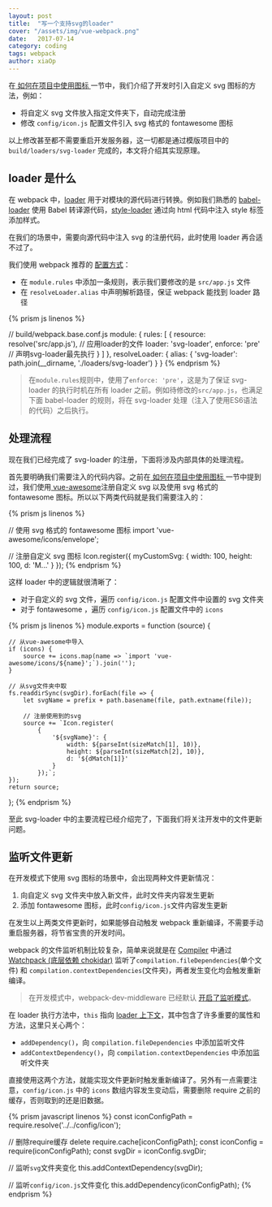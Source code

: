 ```yaml
---
layout: post
title:  "写一个支持svg的loader"
cover: "/assets/img/vue-webpack.png"
date:   2017-07-14
category: coding
tags: webpack
author: xiaOp
---
```


在[ 如何在项目中使用图标 ](https://lavas.baidu.com/guide/vue/doc/vue/advanced/how-to-use-icon)一节中，我们介绍了开发时引入自定义 svg 图标的方法，例如：

- 将自定义 svg 文件放入指定文件夹下，自动完成注册
- 修改 `config/icon.js` 配置文件引入 svg 格式的 fontawesome 图标

以上修改甚至都不需要重启开发服务器，这一切都是通过模版项目中的 `build/loaders/svg-loader` 完成的，本文将介绍其实现原理。

## loader 是什么

在 webpack 中，[loader](https://doc.webpack-china.org/concepts/loaders/) 用于对模块的源代码进行转换。例如我们熟悉的 [babel-loader](https://github.com/babel/babel-loader) 使用 Babel 转译源代码，[style-loader](https://github.com/webpack-contrib/style-loader) 通过向 html 代码中注入 style 标签添加样式。

在我们的场景中，需要向源代码中注入 svg 的注册代码，此时使用 loader 再合适不过了。

我们使用 webpack 推荐的 [配置方式](https://doc.webpack-china.org/concepts/loaders/#-configuration-)：

- 在 `module.rules` 中添加一条规则，表示我们要修改的是 `src/app.js` 文件
- 在 `resolveLoader.alias` 中声明解析路径，保证 webpack 能找到 loader 路径

{% prism js linenos %}

// build/webpack.base.conf.js
module: {
    rules: [
        {
            resource: resolve('src/app.js'), // 应用loader的文件
            loader: 'svg-loader',
            enforce: 'pre' // 声明svg-loader最先执行
        }
    ]
},
resolveLoader: {
    alias: {
        'svg-loader': path.join(__dirname, './loaders/svg-loader')
    }
}
{% endprism %}

> 在`module.rules`规则中，使用了`enforce: 'pre'`，这是为了保证 svg-loader 的执行时机在所有 loader 之前。例如待修改的`src/app.js`，也满足下面 babel-loader 的规则，将在 svg-loader 处理（注入了使用ES6语法的代码）之后执行。

## 处理流程

现在我们已经完成了 svg-loader 的注册，下面将涉及内部具体的处理流程。

首先要明确我们需要注入的代码内容。之前在[ 如何在项目中使用图标 ](https://lavas.baidu.com/guide/vue/doc/vue/advanced/how-to-use-icon)一节中提到过，我们使用[ vue-awesome](https://github.com/Justineo/vue-awesome)注册自定义 svg 以及使用 svg 格式的 fontawesome 图标。所以以下两类代码就是我们需要注入的：

{% prism js linenos %}

// 使用 svg 格式的 fontawesome 图标
import 'vue-awesome/icons/envelope';

// 注册自定义 svg 图标
Icon.register({
    myCustomSvg: {
        width: 100,
        height: 100,
        d: 'M...'
    }
});
{% endprism %}

这样 loader 中的逻辑就很清晰了：

- 对于自定义的 svg 文件，遍历 `config/icon.js` 配置文件中设置的 svg 文件夹
- 对于 fontawesome ，遍历 `config/icon.js` 配置文件中的 `icons`

{% prism js linenos %}
module.exports = function (source) {

    // 从vue-awesome中导入
    if (icons) {
        source += icons.map(name => `import 'vue-awesome/icons/${name}';`).join('');
    }

    // 从svg文件夹中取
    fs.readdirSync(svgDir).forEach(file => {
        let svgName = prefix + path.basename(file, path.extname(file));

        // 注册使用到的svg
        source += `Icon.register(
            {
                '${svgName}': {
                    width: ${parseInt(sizeMatch[1], 10)},
                    height: ${parseInt(sizeMatch[2], 10)},
                    d: '${dMatch[1]}'
                }
            });`;
    });
    return source;
};
{% endprism %}

至此 svg-loader 中的主要流程已经介绍完了，下面我们将关注开发中的文件更新问题。

## 监听文件更新

在开发模式下使用 svg 图标的场景中，会出现两种文件更新情况：
1. 向自定义 svg 文件夹中放入新文件，此时文件夹内容发生更新
2. 添加 fontawesome 图标，此时`config/icon.js`文件内容发生更新

在发生以上两类文件更新时，如果能够自动触发 webpack 重新编译，不需要手动重启服务器，将节省宝贵的开发时间。

webpack 的文件监听机制比较复杂，简单来说就是在 [Compiler](https://github.com/webpack/webpack/blob/master/lib/Compiler.js#L107) 中通过 [Watchpack (底层依赖 chokidar)](https://github.com/webpack/watchpack) 监听了`compilation.fileDependencies`(单个文件) 和 `compilation.contextDependencies`(文件夹)，两者发生变化均会触发重新编译。

> 在开发模式中，webpack-dev-middleware 已经默认 [开启了监听模式](https://doc.webpack-china.org/configuration/watch/)。

在 loader 执行方法中，`this` 指向 [loader 上下文](https://doc.webpack-china.org/api/loaders/#the-loader-context)，其中包含了许多重要的属性和方法，这里只关心两个：

- `addDependency()`，向 `compilation.fileDependencies` 中添加监听文件
- `addContextDependency()`，向 `compilation.contextDependencies` 中添加监听文件夹

直接使用这两个方法，就能实现文件更新时触发重新编译了。另外有一点需要注意，`config/icon.js` 中的 `icons` 数组内容发生变动后，需要删除 require 之前的缓存，否则取到的还是旧数据。

{% prism javascript linenos %}
const iconConfigPath = require.resolve('../../config/icon');

// 删除require缓存
delete require.cache[iconConfigPath];
const iconConfig = require(iconConfigPath);
const svgDir = iconConfig.svgDir;

// 监听`svg`文件夹变化
this.addContextDependency(svgDir);

// 监听`config/icon.js`文件变化
this.addDependency(iconConfigPath);
{% endprism %}
